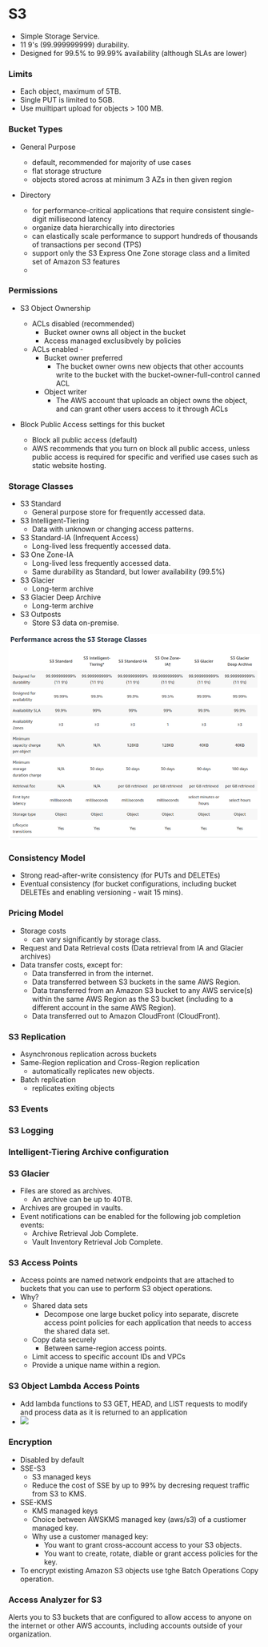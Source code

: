 # S3

* Simple Storage Service.
* 11 9's (99.999999999) durability.
* Designed for 99.5% to 99.99% availability (although SLAs are lower)

### Limits

* Each object, maximum of 5TB.
* Single PUT is limited to 5GB.
* Use muiltipart upload for objects > 100 MB.

### Bucket Types

* General Purpose
    * default, recommended for majority of use cases
    * flat storage structure
    * objects stored across at minimum 3 AZs in then given region
      
* Directory
    * for performance-critical applications that require consistent single-digit millisecond latency
    * organize data hierarchically into directories
    * can elastically scale performance to support hundreds of thousands of transactions per second (TPS)
    * support only the S3 Express One Zone storage class and a limited set of Amazon S3 features
    * 
### Permissions

* S3 Object Ownership
    * ACLs disabled (recommended)
        * Bucket owner owns all object in the bucket
        * Access managed exclusibvely by policies
    * ACLs enabled -
       * Bucket owner preferred
          * The bucket owner owns new objects that other accounts write to the bucket with the bucket-owner-full-control canned ACL
       * Object writer
           * The AWS account that uploads an object owns the object, and can grant other users access to it through ACLs
 
* Block Public Access settings for this bucket
    * Block all public access (default)
    * AWS recommends that you turn on block all public access, unless public access is required for specific and verified use cases such as static website hosting.
 
### Storage Classes

* S3 Standard
    * General purpose store for frequently accessed data.
* S3 Intelligent-Tiering
    * Data with unknown or changing access patterns.
* S3 Standard-IA (Infrequent Access)
    * Long-lived less frequently accessed data.
* S3 One Zone-IA
    * Long-lived less frequently accessed data.
    * Same durability as Standard, but lower availability (99.5%)
* S3 Glacier
    * Long-term archive
* S3 Glacier Deep Archive
    * Long-term archive
* S3 Outposts
    * Store S3 data on-premise.

![](./images/aws-s3.png)

### Consistency Model

* Strong read-after-write consistency (for PUTs and DELETEs)
* Eventual consistency (for bucket configurations, including bucket DELETEs and enabling versioning - wait 15 mins).

### Pricing Model

* Storage costs
    * can vary significantly by storage class.
* Request and Data Retrieval costs (Data retrieval from IA and  Glacier archives)
* Data transfer costs, except for:
    * Data transferred in from the internet.
    * Data transferred between S3 buckets in the same AWS Region. 
    * Data transferred from an Amazon S3 bucket to any AWS service(s) within the same AWS Region as the S3 bucket (including to a different account in the same AWS Region).
    * Data transferred out to Amazon CloudFront (CloudFront).

### S3 Replication

* Asynchronous replication across buckets
* Same-Region replication and Cross-Region replication 
    * automatically replicates new objects.
* Batch replication
    * replicates exiting objects 

### S3 Events

### S3 Logging


### Intelligent-Tiering Archive configuration

### S3 Glacier

* Files are stored as archives.
    * An archive can be up to 40TB.
* Archives are grouped in vaults.
* Event notifications can be enabled for the following job completion events:
    * Archive Retrieval Job Complete.
    * Vault Inventory Retrieval Job Complete.

### S3 Access Points

* Access points are named network endpoints that are attached to buckets that you can use to perform S3 object operations.
* Why?
    * Shared data sets
        * Decompose one large bucket policy into separate, discrete access point policies for each application that needs to access the shared data set.
    * Copy data securely
        * Between same-region access points.
    * Limit access to specific account IDs and VPCs
    * Provide a unique name within a region.

### S3 Object Lambda Access Points

* Add lambda functions to S3 GET, HEAD, and LIST requests to modify and process data as it is returned to an application
* ![](https://docs.aws.amazon.com/images/AmazonS3/latest/userguide/images/ol-example-image-global.png)

### Encryption
* Disabled by default
* SSE-S3
    * S3 managed keys
    * Reduce the cost of SSE by up to 99% by decresing request traffic from S3 to KMS.
* SSE-KMS
    * KMS managed keys
    * Choice between AWSKMS managed key (aws/s3) of a custiomer managed key.
    * Why use a customer managed key:
        *  You want to grant cross-account access to your S3 objects.
        *  You want to create, rotate, diable or grant access policies for the key.     
* To encrypt existing Amazon S3 objects use tghe Batch Operations Copy operation.

### Access Analyzer for S3

Alerts you to S3 buckets that are configured to allow access to anyone on the internet or other AWS accounts, including accounts outside of your organization.
